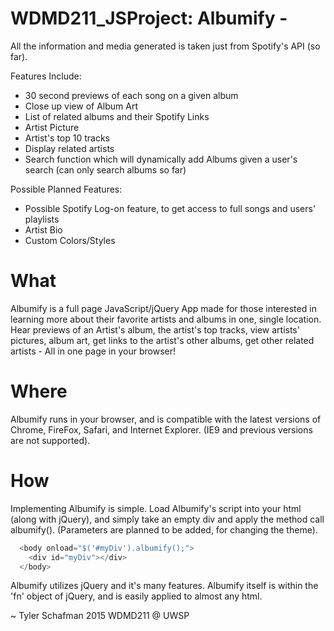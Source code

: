 # WDMD211_JSProject: Albumify -

All the information and media generated is taken just from Spotify's API (so far).

Features Include:
  - 30 second previews of each song on a given album
  - Close up view of Album Art
  - List of related albums and their Spotify Links
  - Artist Picture
  - Artist's top 10 tracks
  - Display related artists
  - Search function which will dynamically add Albums given a user's search (can only search albums so far)

Possible Planned Features:
  - Possible Spotify Log-on feature, to get access to full songs and users' playlists
  - Artist Bio
  - Custom Colors/Styles

# What

Albumify is a full page JavaScript/jQuery App made for those interested in learning more about their favorite artists and albums in one, single location. Hear previews of an Artist's album, the artist's top tracks, view artists' pictures, album art, get links to the artist's other albums, get other related artists - All in one page in your browser!

# Where

Albumify runs in your browser, and is compatible with the latest versions of Chrome, FireFox, Safari, and Internet Explorer. (IE9 and previous versions are not supported).

# How

Implementing Albumify is simple. Load Albumify's script into your html (along with jQuery), and simply take an empty div and apply the method call albumify(). (Parameters are planned to be added, for changing the theme).

```js
  <body onload="$('#myDiv').albumify();">
    <div id="myDiv"></div>
  </body>
```

Albumify utilizes jQuery and it's many features. Albumify itself is within the 'fn' object of jQuery, and is easily applied to almost any html.

~ Tyler Schafman 2015
  WDMD211 @ UWSP
